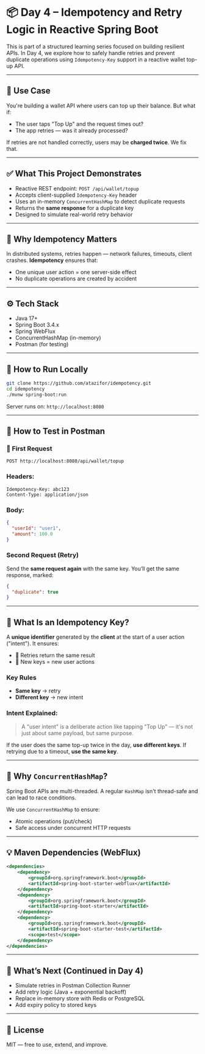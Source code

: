 # 📦 Day 4 – Idempotency and Retry Logic in Reactive Spring Boot

This is part of a structured learning series focused on building resilient APIs. In Day 4, we explore how to safely handle retries and prevent duplicate operations using `Idempotency-Key` support in a reactive wallet top-up API.

---

## 🎯 Use Case

You're building a wallet API where users can top up their balance. But what if:

* The user taps "Top Up" and the request times out?
* The app retries — was it already processed?

If retries are not handled correctly, users may be **charged twice**. We fix that.

---

## ✅ What This Project Demonstrates

* Reactive REST endpoint: `POST /api/wallet/topup`
* Accepts client-supplied `Idempotency-Key` header
* Uses an in-memory `ConcurrentHashMap` to detect duplicate requests
* Returns the **same response** for a duplicate key
* Designed to simulate real-world retry behavior

---

## 🧠 Why Idempotency Matters

In distributed systems, retries happen — network failures, timeouts, client crashes.
**Idempotency** ensures that:

* One unique user action = one server-side effect
* No duplicate operations are created by accident

---

## ⚙️ Tech Stack

* Java 17+
* Spring Boot 3.4.x
* Spring WebFlux
* ConcurrentHashMap (in-memory)
* Postman (for testing)

---

## 🚀 How to Run Locally

```bash
git clone https://github.com/atazifor/idempotency.git
cd idempotency
./mvnw spring-boot:run
```

Server runs on: `http://localhost:8080`

---

## 🧪 How to Test in Postman

### 🔁 First Request

```
POST http://localhost:8080/api/wallet/topup
```

### Headers:

```
Idempotency-Key: abc123
Content-Type: application/json
```

### Body:

```json
{
  "userId": "user1",
  "amount": 100.0
}
```

### Second Request (Retry)

Send the **same request again** with the same key. You’ll get the same response, marked:

```json
{
  "duplicate": true
}
```

---

## 🔐 What Is an Idempotency Key?

A **unique identifier** generated by the **client** at the start of a user action ("intent"). It ensures:

* 🔁 Retries return the same result
* 🧾 New keys = new user actions

### Key Rules

* **Same key** → retry
* **Different key** → new intent

### Intent Explained:

> A "user intent" is a deliberate action like tapping "Top Up" — it's not just about same payload, but same purpose.

If the user does the same top-up twice in the day, **use different keys**. If retrying due to a timeout, **use the same key**.

---

## 🧠 Why `ConcurrentHashMap`?

Spring Boot APIs are multi-threaded. A regular `HashMap` isn't thread-safe and can lead to race conditions.

We use `ConcurrentHashMap` to ensure:

* Atomic operations (put/check)
* Safe access under concurrent HTTP requests

---

## 💡 Maven Dependencies (WebFlux)

```xml
<dependencies>
    <dependency>
        <groupId>org.springframework.boot</groupId>
        <artifactId>spring-boot-starter-webflux</artifactId>
    </dependency>
    <dependency>
        <groupId>org.springframework.boot</groupId>
        <artifactId>spring-boot-starter</artifactId>
    </dependency>
    <dependency>
        <groupId>org.springframework.boot</groupId>
        <artifactId>spring-boot-starter-test</artifactId>
        <scope>test</scope>
    </dependency>
</dependencies>
```

---

## 📌 What’s Next (Continued in Day 4)

* Simulate retries in Postman Collection Runner
* Add retry logic (Java + exponential backoff)
* Replace in-memory store with Redis or PostgreSQL
* Add expiry policy to stored keys

---

## 📜 License

MIT — free to use, extend, and improve.
